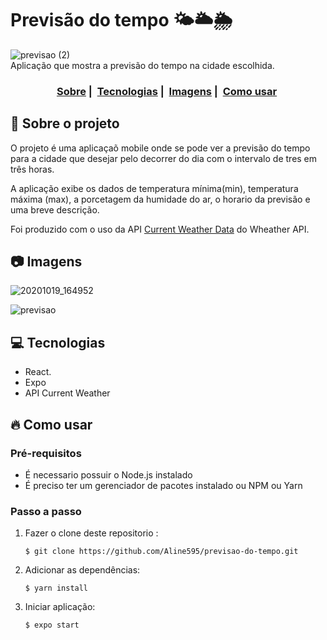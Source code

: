 # Previsão do tempo 🌤️🌥️🌦️
![previsao (2)](https://user-images.githubusercontent.com/56769013/96506081-66a74a80-122d-11eb-828b-018c98b40347.jpeg)  
Aplicação que mostra a previsão do tempo na cidade escolhida.

<h3 align="center">
  <a href="#dog-sobre-o-projeto">Sobre</a>&nbsp;|&nbsp;
  <a href="#computer-tecnologias">Tecnologias</a>&nbsp;|&nbsp;
  <a href="#camera-imagens">Imagens</a>&nbsp;|&nbsp;
  <a href="#fire-como-usar">Como usar</a>&nbsp;
</h3>


## :dog: Sobre o projeto
O projeto é uma aplicaçaõ mobile onde se pode ver a previsão do tempo para a cidade que desejar pelo decorrer do dia com o intervalo de tres em três horas.    

A aplicação  exibe os dados de temperatura mínima(min), temperatura máxima (max), a porcetagem da humidade do ar, o horario da previsão e uma breve descrição.  

Foi produzido com o uso da API [Current Weather Data](https://openweathermap.org/current) do Wheather API.  




## :camera: Imagens

![20201019_164952](https://user-images.githubusercontent.com/56769013/96508695-6741e000-1231-11eb-8377-0c260757c978.gif)

![previsao](https://user-images.githubusercontent.com/56769013/96506399-f0571800-122d-11eb-9bdb-a6e55c422fb2.jpeg)


  
## :computer: Tecnologias

- React. 
- Expo
- API Current Weather

## :fire: Como usar

### Pré-requisitos
  - É necessario possuir o Node.js instalado
  - É preciso ter um gerenciador de pacotes instalado ou NPM ou Yarn
 
### Passo a passo

1. Fazer o clone deste repositorio :
   ````
   $ git clone https://github.com/Aline595/previsao-do-tempo.git
   ````

2. Adicionar as dependências:
   ````
   $ yarn install
   ````

3. Iniciar aplicação:
   
    ````
    $ expo start
    ````
